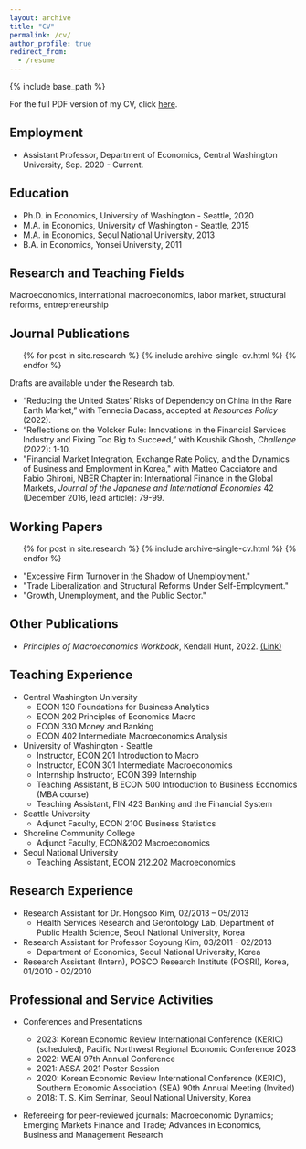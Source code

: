 ```yaml
---
layout: archive
title: "CV"
permalink: /cv/
author_profile: true
redirect_from:
  - /resume
---
```


{% include base_path %}

For the full PDF version of my CV, click [here](http://econ-ylee.github.io/files/CV_052521.pdf).

## Employment

* Assistant Professor, Department of Economics, Central Washington University, Sep. 2020 - Current.

## Education

* Ph.D. in Economics, University of Washington - Seattle, 2020
* M.A. in Economics, University of Washington - Seattle, 2015
* M.A. in Economics, Seoul National University, 2013
* B.A. in Economics, Yonsei University, 2011

## Research and Teaching Fields

Macroeconomics, international macroeconomics, labor market, structural reforms, entrepreneurship

## Journal Publications

  <ul>{% for post in site.research %}
    {% include archive-single-cv.html %}
  {% endfor %}</ul>
  
Drafts are available under the Research tab.

* “Reducing the United States’ Risks of Dependency on China in the Rare Earth Market,” with Tennecia Dacass, accepted at *Resources Policy* (2022).
* “Reflections on the Volcker Rule: Innovations in the Financial Services Industry and Fixing Too Big to Succeed,” with Koushik Ghosh, *Challenge* (2022): 1-10.
* "Financial Market Integration, Exchange Rate Policy, and the Dynamics of Business and Employment in Korea," with Matteo Cacciatore and Fabio Ghironi, NBER Chapter in: International Finance in the Global Markets, *Journal of the Japanese and International Economies* 42 (December 2016, lead article): 79-99.
  
## Working Papers

  <ul>{% for post in site.research %}
    {% include archive-single-cv.html %}
  {% endfor %}</ul>

* "Excessive Firm Turnover in the Shadow of Unemployment."
* "Trade Liberalization and Structural Reforms Under Self-Employment." 
* "Growth, Unemployment, and the Public Sector."

## Other Publications

* *Principles of Macroeconomics Workbook*, Kendall Hunt, 2022. [(Link)](https://he.kendallhunt.com/product/principles-macroeconomics-workbook)

## Teaching Experience

* Central Washington University
  * ECON 130 Foundations for Business Analytics
  * ECON 202 Principles of Economics Macro
  * ECON 330 Money and Banking
  * ECON 402 Intermediate Macroeconomics Analysis 
* University of Washington - Seattle
  * Instructor, ECON 201 Introduction to Macro
  * Instructor, ECON 301 Intermediate Macroeconomics
  * Internship Instructor, ECON 399 Internship
  * Teaching Assistant, B ECON 500 Introduction to Business Economics (MBA course)
  * Teaching Assistant, FIN 423 Banking and the Financial System
* Seattle University
  * Adjunct Faculty, ECON 2100 Business Statistics
* Shoreline Community College
  * Adjunct Faculty, ECON&202 Macroeconomics
* Seoul National University
  * Teaching Assistant, ECON 212.202 Macroeconomics
  
## Research Experience

* Research Assistant for Dr. Hongsoo Kim, 02/2013 – 05/2013
  * Health Services Research and Gerontology Lab, Department of Public Health Science, Seoul National University, Korea
* Research Assistant for Professor Soyoung Kim, 03/2011 - 02/2013
  * Department of Economics, Seoul National University, Korea
* Research Assistant (Intern), POSCO Research Institute (POSRI), Korea, 01/2010 - 02/2010
  
## Professional and Service Activities 

* Conferences and Presentations
  * 2023: Korean Economic Review International Conference (KERIC) (scheduled), Pacific Northwest Regional Economic Conference 2023
  * 2022: WEAI 97th Annual Conference
  * 2021: ASSA 2021 Poster Session
  * 2020: Korean Economic Review International Conference (KERIC), Southern Economic Association (SEA) 90th Annual Meeting (Invited)
  * 2018: T. S. Kim Seminar, Seoul National University, Korea  

* Refereeing for peer-reviewed journals: Macroeconomic Dynamics; Emerging Markets Finance and Trade; Advances in Economics, Business and Management Research
